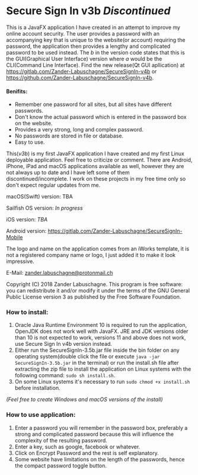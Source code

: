 # Secure Sign In v3b *Discontinued*
This is a JavaFX application I have created in an attempt to improve my online account security. The user provides a password with an accompanying key that is unique to the website(or account) requiring the password, the application then provides a lengthy and complicated password to be used instead. The _b_ in the version code states that this is the GUI(Graphical User Interface) version where _a_ would be the CLI(Command Line Interface). Find the new release(Qt GUI apllication) at https://gitlab.com/Zander-Labuschagne/SecureSignIn-v4b or https://github.com/Zander-Labuschagne/SecureSignIn-v4b.

#### Benifits:
  - Remember one password for all sites, but all sites have different passwords.
  - Don't know the actual password which is entered in the password box on the website.
  - Provides a very strong, long and complex password.
  - No passwords are stored in file or database.
  - Easy to use.
  
This(*v3b*) is my first JavaFX application I have created and my first Linux deployable application. Feel free to criticize or comment.
There are Android, iPhone, iPad and macOS applications available as well, however they are not always up to date and I have left some of them discontinued/incomplete. I work on these projects in my free time only so don't expect regular updates from me.

macOS(Swift) version: TBA

Sailfish OS version: *In progress*

iOS version: *TBA*

Android version: https://gitlab.com/Zander-Labuschagne/SecureSignIn-Mobile
  
The logo and name on the application comes from an iWorks template, it is not a registered company name or logo, I just added it to make it look impressive.

E-Mail: <zander.labuschagne@protonmail.ch>

Copyright (C) 2018 Zander Labuschagne. This program is free software: you can redistribute it and/or modify it under the terms of the GNU General Public License version 3 as published by the Free Software Foundation.

### How to install:
  1. Oracle Java Runtime Environment 10 is required to run the application, OpenJDK does not work well with JavaFX. JRE and JDK versions older than 10 is not expected to work, versions 11 and above does not work, use Secure Sign In v4b version instead.
  2. Either run the SecureSignIn-3.5b.jar file inside the bin folder on any operating system(double click the file or execute ``java -jar SecureSignIn-3.5b.jar`` in the terminal) or run the install.sh file after extracting the zip file to install the application on Linux systems with the following command: ``sudo sh install.sh``.
  3. On some Linux systems it's necessary to run ``sudo chmod +x install.sh`` before installation.
 
 *(Feel free to create Windows and macOS versions of the install)*


### How to use application:
  1. Enter a password you will remember in the password box, preferably a strong and complicated password because this will influence the complexity of the resulting password.
  2. Enter a key, such as google, facebook or whatever.
  3. Click on Encrypt Password and the rest is self explanatory.
  4. Some website have limitations on the length of the passwords, hence the compact password toggle button.
